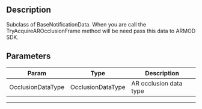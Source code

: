 
## Description

Subclass of BaseNotificationData. When you are call the TryAcquireAROcclusionFrame method will be need pass this data to ARMOD SDK.

## Parameters

| Param             | Type              | Description            |
| ----------------- | ----------------- | ---------------------- |
| OcclusionDataType | OcclusionDataType | AR occlusion data type |

---
